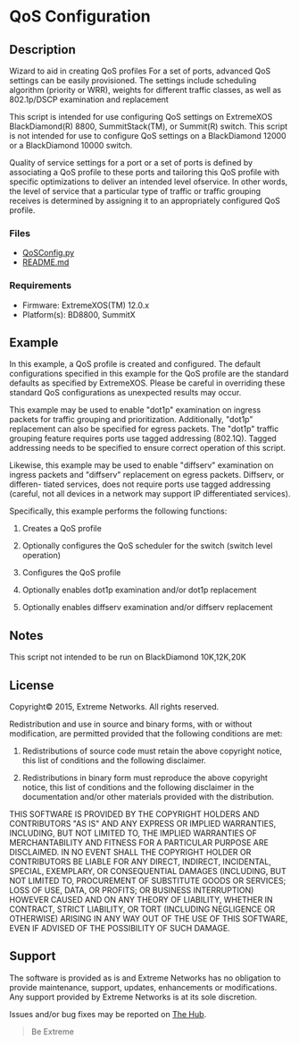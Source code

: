 # QoS Configuration

## Description
Wizard to aid in creating QoS profiles
For a set of ports, advanced QoS settings can be easily provisioned.
The settings include scheduling algorithm (priority or WRR),
weights for different traffic classes, as well as 802.1p/DSCP examination
and replacement

This script is intended for use configuring QoS settings on ExtremeXOS
BlackDiamond(R) 8800, SummitStack(TM), or Summit(R) switch.  This script
is not intended for use to configure QoS settings on a BlackDiamond 12000
or a BlackDiamond 10000 switch.

Quality of service settings for a port or a set of ports is defined by
associating a QoS profile to these ports and tailoring this QoS profile
with specific optimizations to deliver an intended level ofservice.  In
other words, the level of service that a particular type of traffic or
traffic grouping receives is determined by assigning it to an appropriately
configured QoS profile.

### Files
* [QoSConfig.py](QoSConfig.py)
* [README.md](README.md)

### Requirements
* Firmware: ExtremeXOS(TM) 12.0.x
* Platform(s): BD8800, SummitX

## Example
In this example, a QoS profile is created and configured.  The default
configurations specified in this example for the QoS profile are the
standard defaults as specified by ExtremeXOS.  Please be careful in
overriding these standard QoS configurations as unexpected results may occur.

This example may be used to enable "dot1p" examination on ingress packets
for traffic grouping and prioritization.  Additionally, "dot1p" replacement
can also be specified for egress packets.  The "dot1p" traffic grouping
feature requires ports use tagged addressing (802.1Q).  Tagged
addressing needs to be specified to ensure correct operation of this script.

Likewise, this example may be used to enable "diffserv" examination on ingress
packets and "diffserv" replacement on egress packets.  Diffserv, or differen-
tiated services, does not require ports use tagged addressing (careful, not
all devices in a network may support IP differentiated services).

Specifically, this example performs the following functions:

1. Creates a QoS profile

2. Optionally configures the QoS scheduler for the switch (switch level
operation)

3. Configures the QoS profile

4. Optionally enables dot1p examination and/or dot1p replacement

5. Optionally enables diffserv examination and/or diffserv replacement

## Notes
This script not intended to be run on BlackDiamond 10K,12K,20K

## License
Copyright© 2015, Extreme Networks.  All rights reserved.

Redistribution and use in source and binary forms, with or without modification,
are permitted provided that the following conditions are met:

1. Redistributions of source code must retain the above copyright notice, this
list of conditions and the following disclaimer.

2. Redistributions in binary form must reproduce the above copyright notice,
this list of conditions and the following disclaimer in the documentation
and/or other materials provided with the distribution.

THIS SOFTWARE IS PROVIDED BY THE COPYRIGHT HOLDERS AND CONTRIBUTORS "AS IS" AND
ANY EXPRESS OR IMPLIED WARRANTIES, INCLUDING, BUT NOT LIMITED TO, THE IMPLIED
WARRANTIES OF MERCHANTABILITY AND FITNESS FOR A PARTICULAR PURPOSE ARE
DISCLAIMED. IN NO EVENT SHALL THE COPYRIGHT HOLDER OR CONTRIBUTORS BE LIABLE
FOR ANY DIRECT, INDIRECT, INCIDENTAL, SPECIAL, EXEMPLARY, OR CONSEQUENTIAL
DAMAGES (INCLUDING, BUT NOT LIMITED TO, PROCUREMENT OF SUBSTITUTE GOODS OR
SERVICES; LOSS OF USE, DATA, OR PROFITS; OR BUSINESS INTERRUPTION) HOWEVER
CAUSED AND ON ANY THEORY OF LIABILITY, WHETHER IN CONTRACT, STRICT LIABILITY,
OR TORT (INCLUDING NEGLIGENCE OR OTHERWISE) ARISING IN ANY WAY OUT OF THE USE
OF THIS SOFTWARE, EVEN IF ADVISED OF THE POSSIBILITY OF SUCH DAMAGE.

## Support
The software is provided as is and Extreme Networks has no obligation to provide
maintenance, support, updates, enhancements or modifications.
Any support provided by Extreme Networks is at its sole discretion.

Issues and/or bug fixes may be reported on [The Hub](https://community.extremenetworks.com/).

>Be Extreme
